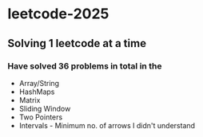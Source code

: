 # leetcode-2025
## Solving 1 leetcode at a time

### Have solved 36 problems in total in the 
* Array/String
* HashMaps
* Matrix
* Sliding Window
* Two Pointers
* Intervals - Minimum no. of arrows I didn't understand